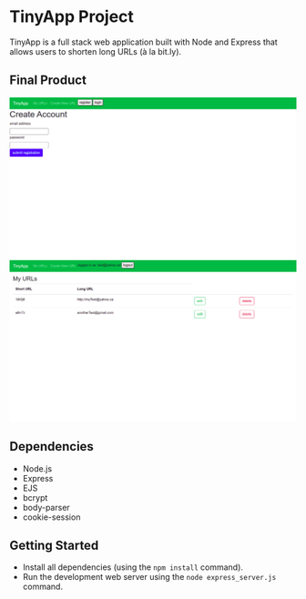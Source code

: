 # TinyApp Project

TinyApp is a full stack web application built with Node and Express that allows users to shorten long URLs (à la bit.ly).

## Final Product

!["This shows Tinyapp's registration page. There you can login if you have already registered or register if it is you first time."](https://raw.githubusercontent.com/J-pilon/tinyapp/527732c9be198f3fb24cd4076fbf8446d192c917/docs/Tinyapp_registration_page.png)
!["The My Urls page shows the users personal url with the companion Tinyapp url. The user is able to edit and delete their urls. It also shows the user they are logged in with thier email and gives them the ability to logout."](https://raw.githubusercontent.com/J-pilon/tinyapp/527732c9be198f3fb24cd4076fbf8446d192c917/docs/Tinyapp_users_urls.png)

## Dependencies

- Node.js
- Express
- EJS
- bcrypt
- body-parser
- cookie-session

## Getting Started

- Install all dependencies (using the `npm install` command).
- Run the development web server using the `node express_server.js` command.